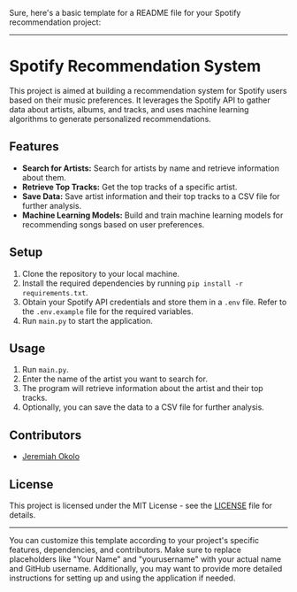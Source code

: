 Sure, here's a basic template for a README file for your Spotify recommendation project:

---

# Spotify Recommendation System

This project is aimed at building a recommendation system for Spotify users based on their music preferences. It leverages the Spotify API to gather data about artists, albums, and tracks, and uses machine learning algorithms to generate personalized recommendations.

## Features

- **Search for Artists:** Search for artists by name and retrieve information about them.
- **Retrieve Top Tracks:** Get the top tracks of a specific artist.
- **Save Data:** Save artist information and their top tracks to a CSV file for further analysis.
- **Machine Learning Models:** Build and train machine learning models for recommending songs based on user preferences.

## Setup

1. Clone the repository to your local machine.
2. Install the required dependencies by running `pip install -r requirements.txt`.
3. Obtain your Spotify API credentials and store them in a `.env` file. Refer to the `.env.example` file for the required variables.
4. Run `main.py` to start the application.

## Usage

1. Run `main.py`.
2. Enter the name of the artist you want to search for.
3. The program will retrieve information about the artist and their top tracks.
4. Optionally, you can save the data to a CSV file for further analysis.

## Contributors

- [Jeremiah Okolo](https://github.com/jeremiah067)

## License

This project is licensed under the MIT License - see the [LICENSE](LICENSE) file for details.

---

You can customize this template according to your project's specific features, dependencies, and contributors. Make sure to replace placeholders like "Your Name" and "yourusername" with your actual name and GitHub username. Additionally, you may want to provide more detailed instructions for setting up and using the application if needed.